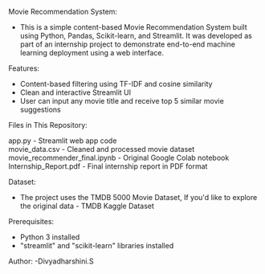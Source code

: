 Movie Recommendation System:

- This is a simple content-based Movie Recommendation System built using Python, Pandas, Scikit-learn, and Streamlit. It was developed as part of an internship project to demonstrate end-to-end machine learning deployment using a web interface.


Features:

- Content-based filtering using TF-IDF and cosine similarity
- Clean and interactive Streamlit UI
- User can input any movie title and receive top 5 similar movie suggestions


Files in This Repository:
 
  app.py                      - Streamlit web app code                  
  movie_data.csv              - Cleaned and processed movie dataset      
  movie_recommender_final.ipynb - Original Google Colab notebook          
  Internship_Report.pdf        - Final internship report in PDF format    

Dataset:

- The project uses the TMDB 5000 Movie Dataset,
  If you'd like to explore the original data - TMDB Kaggle Dataset

 Prerequisites:
 
 - Python 3 installed
 -  "streamlit" and "scikit-learn" libraries installed

Author:
-Divyadharshini.S
